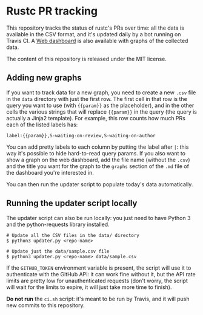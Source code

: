 # Rustc PR tracking

This repository tracks the status of rustc's PRs over time: all the data is
available in the CSV format, and it's updated daily by a bot running on Travis
CI. A [Web dashboard](https://rust-lang.github.io/rustc-pr-tracking/) is
also available with graphs of the collected data.

The content of this repository is released under the MIT license.

## Adding new graphs

If you want to track data for a new graph, you need to create a new `.csv` file
in the `data` directory with just the first row. The first cell in that row is
the query you want to use (with `{{param}}` as the placeholder), and in the
other cells the various strings that will replace `{{param}}` in the query (the
query is actually a Jinja2 template). For example, this row counts how much PRs
each of the listed labels has:

```
label:{{param}},S-waiting-on-review,S-waiting-on-author
```

You can add pretty labels to each column by putting the label after `|`: this
way it's possible to hide hard-to-read query params. If you also want to show a
graph on the web dashboard, add the file name (without the `.csv`) and the
title you want for the graph to the `graphs` section of the `.md` file of the
dashboard you're interested in.

You can then run the updater script to populate today's data automatically.

## Running the updater script locally

The updater script can also be run locally: you just need to have Python 3 and
the python-requests library installed.

```
# Update all the CSV files in the data/ directory
$ python3 updater.py <repo-name>

# Update just the data/sample.csv file
$ python3 updater.py <repo-name> data/sample.csv
```

If the `GITHUB_TOKEN` environment variable is present, the script will use it
to authenticate with the GitHub API: it can work fine without it, but the API
rate limits are pretty low for unauthenticated requests (don't worry, the
script will wait for the limits to expire, it will just take more time to
finish).

**Do not run** the `ci.sh` script: it's meant to be run by Travis, and it will
push new commits to this repository.
